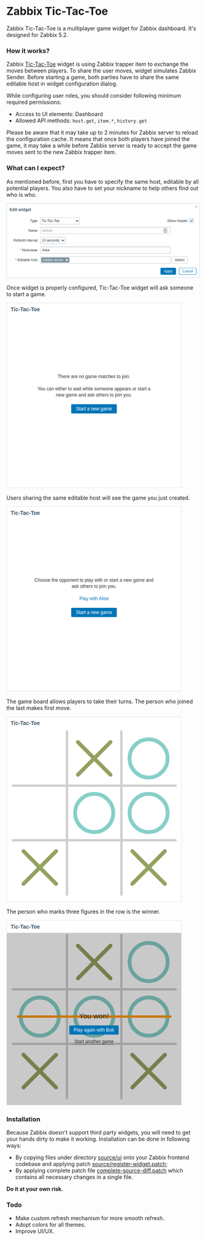 # Zabbix Tic-Tac-Toe
Zabbix Tic-Tac-Toe is a multiplayer game widget for Zabbix dashboard. It's designed for Zabbix 5.2.

### How it works?
Zabbix [Tic-Tac-Toe](https://en.wikipedia.org/wiki/Tic-tac-toe) widget is using Zabbix trapper item to exchange the moves between players. To share the user moves, widget simulates Zabbix Sender. Before starting a game, both parties have to share the same editable host in widget configuration dialog.

While configuring user roles, you should consider following minimum required permissions:

 - Access to UI elements: Dashboard
 - Allowed API methods: `host.get`, `item.*`, `history.get`

Please be aware that it may take up to 2 minutes for Zabbix server to reload the configuration cache. It means that once both players have joined the game, it may take a while before Zabbix server is ready to accept the game moves sent to the new Zabbix trapper item.

### What can I expect?
As mentioned before, first you have to specify the same host, editable by all potential players. You also have to set your nickname to help others find out who is who.

![Widget configuration](images/edit-widget.png?raw=true)

Once widget is properly configured, Tic-Tac-Toe widget will ask someone to start a game.

![Start a new game screen](images/start-a-new-game.png?raw=true)

Users sharing the same editable host will see the game you just created.

![Join the game screen](images/join-the-game.png?raw=true)

The game board allows players to take their turns. The person who joined the last makes first move.

![Game board](images/game-board.png?raw=true)

The person who marks three figures in the row is the winner.

![Game completed](images/game-completed.png?raw=true)

### Installation
Because Zabbix doesn't support third party widgets, you will need to get your hands dirty to make it working. Installation can be done in following ways:

 - By copying files under directory [source/ui](source/ui) onto your Zabbix frontend codebase and applying patch [source/register-widget.patch](source/register-widget.patch);
 - By applying complete patch file [complete-source-diff.patch](complete-source-diff.patch) which contains all necessary changes in a single file.

**Do it at your own risk.**

### Todo
 - Make custom refresh mechanism for more smooth refresh.
 - Adopt colors for all themes.
 - Improve UI/UX.
